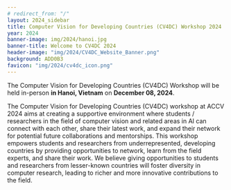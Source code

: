 ```yaml
---
# redirect_from: "/"
layout: 2024_sidebar
title: Computer Vision for Developing Countries (CV4DC) Workshop 2024
year: 2024
banner-image: img/2024/hanoi.jpg
banner-title: Welcome to CV4DC 2024
header-image: "img/2024/CV4DC_Website_Banner.png"
background: ADD0B3
favicon: "img/2024/cv4dc_icon.png"
---
```





The Computer Vision for Developing Countries (CV4DC) Workshop will be held in-person **in Hanoi, Vietnam** on **December 08, 2024**.

The Computer Vision for Developing Countries (CV4DC) workshop at ACCV 2024 aims at creating a supportive environment where students / researchers in the field of computer vision and related areas in AI can connect with each other, share their latest work, and expand their network for potential future collaborations and mentorships. This workshop empowers students and researchers from underrepresented, developing countries by providing opportunities to network, learn from the field experts, and share their work. We believe giving opportunities to students and researchers from lesser-known countries will foster diversity in computer research, leading to richer and more innovative contributions to the field.

